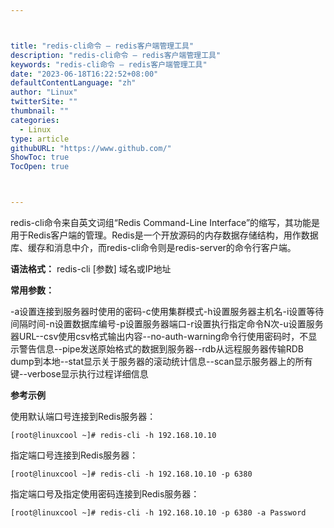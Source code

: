 ```yaml
---



title: "redis-cli命令 – redis客户端管理工具"
description: "redis-cli命令 – redis客户端管理工具"
keywords: "redis-cli命令 – redis客户端管理工具"
date: "2023-06-18T16:22:52+08:00"
defaultContentLanguage: "zh"
author: "Linux"
twitterSite: ""
thumbnail: ""
categories:
  - Linux
type: article
githubURL: "https://www.github.com/"
ShowToc: true
TocOpen: true



---
```


redis-cli命令来自英文词组“Redis Command-Line Interface”的缩写，其功能是用于Redis客户端的管理。Redis是一个开放源码的内存数据存储结构，用作数据库、缓存和消息中介，而redis-cli命令则是redis-server的命令行客户端。

**语法格式：** redis-cli [参数] 域名或IP地址

**常用参数：**

-a设置连接到服务器时使用的密码-c使用集群模式-h设置服务器主机名-i设置等待间隔时间-n设置数据库编号-p设置服务器端口-r设置执行指定命令N次-u设置服务器URL--csv使用csv格式输出内容--no-auth-warning命令行使用密码时，不显示警告信息--pipe发送原始格式的数据到服务器--rdb从远程服务器传输RDB dump到本地--stat显示关于服务器的滚动统计信息--scan显示服务器上的所有键--verbose显示执行过程详细信息

**参考示例**

使用默认端口号连接到Redis服务器：

```
[root@linuxcool ~]# redis-cli -h 192.168.10.10
```

指定端口号连接到Redis服务器：

```
[root@linuxcool ~]# redis-cli -h 192.168.10.10 -p 6380
```

指定端口号及指定使用密码连接到Redis服务器：

```
[root@linuxcool ~]# redis-cli -h 192.168.10.10 -p 6380 -a Password
```